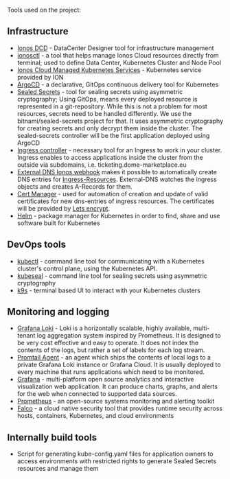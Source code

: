 Tools used on the project: 

## Infrastructure
- [Ionos DCD](https://cloud.ionos.com/data-centers) - DataCenter Designer tool for infrastructure management 
- [ionosctl](https://docs.ionos.com/cli-ionosctl) - a tool that helps manage Ionos Cloud resources directly from terminal; used to define Data Center, Kubernetes Cluster and Node Pool
- [Ionos Cloud Managed Kubernetes Services](https://cloud.ionos.com/managed/kubernetes) - Kubernetes service provided by ION
- [ArgoCD](https://argo-cd.readthedocs.io/en/stable/ ) - a declarative, GitOps continuous delivery tool for Kubernetes
- [Sealed Secrets](https://github.com/bitnami-labs/sealed-secrets#kubeseal) - tool for sealing secrets using asymmetric cryptography; Using GitOps, means every deployed resource is represented in a git-repository. While this is not a problem for most resources, secrets need to be handled differently. We use the bitnami/sealed-secrets project for that. It uses asymmetric cryptography for creating secrets and only decrypt them inside the cluster. The sealed-secrets controller will be the first application deployed using ArgoCD
- [Ingress controller](https://kubernetes.io/docs/concepts/services-networking/ingress-controllers/) - necessary tool for an Ingress to work in your cluster. Ingress enables to access applications inside the cluster from the outside via subdomains, i.e. ticketing.dome-marketplace.eu
- [External DNS Ionos webhook](https://github.com/ionos-cloud/external-dns-ionos-webhook) makes it possible to automatically create DNS entries for [Ingress-Resources](https://kubernetes.io/docs/concepts/services-networking/ingress/). External-DNS watches the ingress objects and creates A-Records for them.
- [Cert Manager](https://cert-manager.io/) - used for automation of creation and update of valid certificates for new dns-entries of ingress resources. The certificates will be provided by [Lets encrypt](https://letsencrypt.org/).
- [Helm](https://helm.sh/) - package manager for Kubernetes in order to find, share and use software built for Kubernetes


## DevOps tools
- [kubectl](https://kubernetes.io/docs/reference/kubectl/) - command line tool for communicating with a Kubernetes cluster's control plane, using the Kubernetes API.
- [kubeseal](https://github.com/bitnami-labs/sealed-secrets#kubeseal) - command line tool for sealing secrets using asymmetric cryptography
- [k9s](https://k9scli.io/) - terminal based UI to interact with your Kubernetes clusters

## Monitoring and logging

- [Grafana Loki](https://grafana.com/oss/loki/) - Loki is a horizontally scalable, highly available, multi-tenant log aggregation system inspired by Prometheus. It is designed to be very cost effective and easy to operate. It does not index the contents of the logs, but rather a set of labels for each log stream.
- [Promtail Agent](https://grafana.com/docs/loki/latest/send-data/promtail/) - an agent which ships the contents of local logs to a private Grafana Loki instance or Grafana Cloud. It is usually deployed to every machine that runs applications which need to be monitored.
- [Grafana](https://grafana.com/) - multi-platform open source analytics and interactive visualization web application. It can produce charts, graphs, and alerts for the web when connected to supported data sources.
- [Prometheus](https://prometheus.io/) - an open-source systems monitoring and alerting toolkit
- [Falco](https://falco.org/) - a cloud native security tool that provides runtime security across hosts, containers, Kubernetes, and cloud environments

## Internally build tools
- Script for generating kube-config.yaml files for application owners to access environments with restricted rights to generate Sealed Secrets resources and manage them

